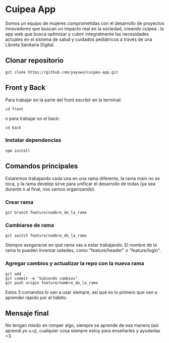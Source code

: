 # Cuipea App
Somos un equipo de mujeres comprometidas con el desarrollo de proyectos innovadores que buscan un impacto real en la sociedad, creando cuipea : la app web que busca optimizar y cubrir integralmente las necesidades actuales en el sistema de salud y cuidados pediátricos a través de una Libreta Sanitaria Digital.

## Clonar repositorio

```
git clone https://github.com/yayuwu/cuipea-app.git
```

## Front y Back

Para trabajar en la parte del front escribir en la terminal:
```
cd front
```
 o para trabajar en el back:
```
cd back
```

### Instalar dependencias

```
npm install
```

## Comandos principales
Estaremos trabajando cada una en una rama diferente, la rama main no se toca, y la rama develop sirve para unificar el desarrollo de todas (ya sea durante o al final, nos vamos organizando).

### Crear rama
```
git branch feature/nombre_de_la_rama
```
### Cambiarse de rama
```
git switch feature/nombre_de_la_rama
```
Siempre asegurarse en qué rama vas a estar trabajando. El nombre de la rama lo pueden inventar ustedes, como "feature/header" o "feature/login".
### Agregar cambios y actualizar la repo con la nueva rama
```
git add .
git commit -m "Subiendo cambios"
git push origin feature/nombre_de_la_rama
```
Estos 3 comandos lo van a usar siempre, así que es lo primero que van a aprender rápido por el hábito.

## Mensaje final

No tengan miedo en romper algo, siempre se aprende de esa manera (así aprendí yo u.u), cualquier cosa siempre estoy para enseñarles y ayudarlas <3

